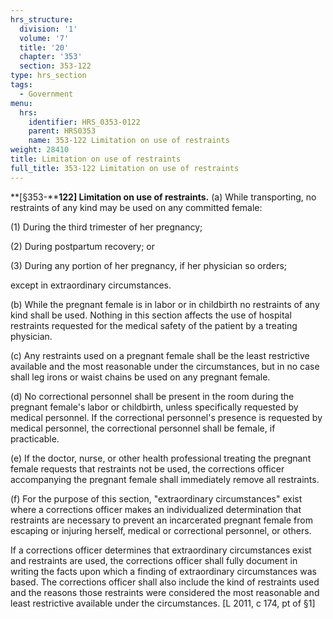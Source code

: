 ```yaml
---
hrs_structure:
  division: '1'
  volume: '7'
  title: '20'
  chapter: '353'
  section: 353-122
type: hrs_section
tags:
  - Government
menu:
  hrs:
    identifier: HRS_0353-0122
    parent: HRS0353
    name: 353-122 Limitation on use of restraints
weight: 28410
title: Limitation on use of restraints
full_title: 353-122 Limitation on use of restraints
---
```

**[§353-****122] Limitation on use of restraints.** (a) While transporting, no restraints of any kind may be used on any committed female:

(1) During the third trimester of her pregnancy;

(2) During postpartum recovery; or

(3) During any portion of her pregnancy, if her physician so orders;

except in extraordinary circumstances.

(b) While the pregnant female is in labor or in childbirth no restraints of any kind shall be used. Nothing in this section affects the use of hospital restraints requested for the medical safety of the patient by a treating physician.

(c) Any restraints used on a pregnant female shall be the least restrictive available and the most reasonable under the circumstances, but in no case shall leg irons or waist chains be used on any pregnant female.

(d) No correctional personnel shall be present in the room during the pregnant female's labor or childbirth, unless specifically requested by medical personnel. If the correctional personnel's presence is requested by medical personnel, the correctional personnel shall be female, if practicable.

(e) If the doctor, nurse, or other health professional treating the pregnant female requests that restraints not be used, the corrections officer accompanying the pregnant female shall immediately remove all restraints.

(f) For the purpose of this section, "extraordinary circumstances" exist where a corrections officer makes an individualized determination that restraints are necessary to prevent an incarcerated pregnant female from escaping or injuring herself, medical or correctional personnel, or others.

If a corrections officer determines that extraordinary circumstances exist and restraints are used, the corrections officer shall fully document in writing the facts upon which a finding of extraordinary circumstances was based. The corrections officer shall also include the kind of restraints used and the reasons those restraints were considered the most reasonable and least restrictive available under the circumstances. [L 2011, c 174, pt of §1]